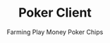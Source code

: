 ---
title: "Poker Client"
subtitle: "Farming Play Money Poker Chips"
layout: project
quickdesc: "For this project I targeted a popular play-money web application for No Limit Texas Hold Em, and developed a complete network client for the game in python. This includes an HTTP client for their REST(ish) internal API, as well as a fully functional websocket client for in game messages to automate collecting chips and playing tables."
technologies:
    - Python / AsyncIO
    - Websockets
    - Protocol Buffers
    - Angular
priority: 2
thumbnail: imgs/wsopthumb.png
---